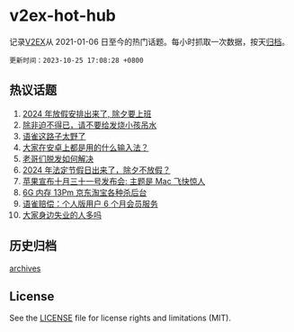 # v2ex-hot-hub

 记录[V2EX](https://www.v2ex.com/)从 2021-01-06 日至今的热门话题。每小时抓取一次数据，按天[归档](archives)。

`更新时间：2023-10-25 17:08:28 +0800`

## 热议话题

1. [2024 年放假安排出来了, 除夕要上班](https://www.v2ex.com/t/985160)
1. [除非迫不得已，请不要给发烧小孩吊水](https://www.v2ex.com/t/985039)
1. [语雀这路子太野了](https://www.v2ex.com/t/985202)
1. [大家在安卓上都是用的什么输入法？](https://www.v2ex.com/t/985113)
1. [老哥们脱发如何解决](https://www.v2ex.com/t/985117)
1. [2024 年法定节假日出来了，除夕不放假？](https://www.v2ex.com/t/985147)
1. [苹果宣布十月三十一号发布会: 主题是 Mac 飞快惊人](https://www.v2ex.com/t/985101)
1. [6G 内存 13Pm 京东淘宝各种杀后台](https://www.v2ex.com/t/985143)
1. [语雀赔偿：个人版用户 6 个月会员服务](https://www.v2ex.com/t/985060)
1. [大家身边失业的人多吗](https://www.v2ex.com/t/985245)

## 历史归档

[archives](archives)

## License

See the [LICENSE](LICENSE) file for license rights and limitations (MIT).
